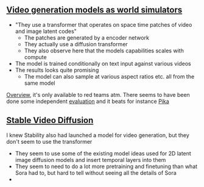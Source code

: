 ## [Video generation models as world simulators](https://openai.com/research/video-generation-models-as-world-simulators)
- "They use a transformer that operates on space time patches of video and image latent codes"
  - The patches are generated by a encoder network
  - They actually use a diffusion transformer
  - They also observe here that the models capabilities scales with compute  
- The model is trained conditionally on text input against various videos
- The results looks quite promising
  - The model can also sample at various aspect ratios etc. all from the same model

[Overview](https://openai.com/sora), it's only available to red teams atm. There seems to have been done some independent [evaluation](https://arxiv.org/pdf/2402.17403.pdf) and it beats for instance [Pika](https://pika.art/home)


## [Stable Video Diffusion](https://static1.squarespace.com/static/6213c340453c3f502425776e/t/655ce779b9d47d342a93c890/1700587395994/stable_video_diffusion.pdf)
I knew Stability also had launched a model for video generation, but they don't seem to use the transformer
- They seem to use some of the existing model ideas used for 2D latent image diffusion models and insert temporal layers into them  
- They seem to need to do a lot more pretraining and finetuning than what Sora had to, but hard to tell without seeing all the details of Sora
- 

